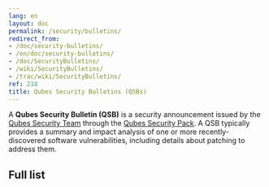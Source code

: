 ```yaml
---
lang: en
layout: doc
permalink: /security/bulletins/
redirect_from:
- /doc/security-bulletins/
- /en/doc/security-bulletins/
- /doc/SecurityBulletins/
- /wiki/SecurityBulletins/
- /trac/wiki/SecurityBulletins/
ref: 218
title: Qubes Security Bulletins (QSBs)
---
```



A **Qubes Security Bulletin (QSB)** is a security announcement issued by the [Qubes Security Team](/security/#the-qubes-security-team) through the [Qubes Security Pack](/security/pack/).
A QSB typically provides a summary and impact analysis of one or more recently-discovered software vulnerabilities, including details about patching to address them.

## Full list
